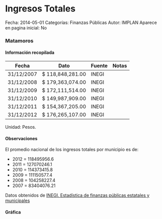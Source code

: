 Ingresos Totales
=====

Fecha: 2014-05-01
Categorías: Finanzas Públicas
Autor: IMPLAN
Aparece en pagina inicial: No

### Matamoros

<!-- break -->

#### Información recopilada

<table class="table table-hover table-bordered matriz">
  <thead>
    <tr><th>Fecha</th><th>Dato</th><th>Fuente</th><th>Notas</th></tr>
  </thead>
  <tbody>
    <tr><td class="centrado">31/12/2007</td><td class="derecha">$ 118,848,281.00</td><td>INEGI</td><td></td></tr>
    <tr><td class="centrado">31/12/2008</td><td class="derecha">$ 179,363,074.00</td><td>INEGI</td><td></td></tr>
    <tr><td class="centrado">31/12/2009</td><td class="derecha">$ 172,111,514.00</td><td>INEGI</td><td></td></tr>
    <tr><td class="centrado">31/12/2010</td><td class="derecha">$ 149,987,909.00</td><td>INEGI</td><td></td></tr>
    <tr><td class="centrado">31/12/2011</td><td class="derecha">$ 154,367,205.00</td><td>INEGI</td><td></td></tr>
    <tr><td class="centrado">31/12/2012</td><td class="derecha">$ 176,265,107.00</td><td>INEGI</td><td></td></tr>
  </tbody>
</table>

Unidad: Pesos.

#### Observaciones

El promedio nacional de los ingresos totales por municipio es de:

- 2012 = 118495956.6
- 2011 = 127070246.1
- 2010 = 114373415.8
- 2009 = 111150577.4
- 2008 = 104258227.4
- 2007 = 83404076.21

Datos obtenidos de [INEGI. Estadística de finanzas públicas estatales y municipales](http://www.inegi.org.mx/sistemas/olap/Proyectos/bd/continuas/finanzaspublicas/FPMun.asp?s=est&c=11289&proy=efipem_fmun)

#### Gráfica

<div id="Morriszpgmdots" class="grafica"></div>
  <script>
  new Morris.Line({
    element: 'Morriszpgmdots',
    data: [
      { fecha: '2007-12-31', dato: 118848281.00 },
      { fecha: '2008-12-31', dato: 179363074.00 },
      { fecha: '2009-12-31', dato: 172111514.00 },
      { fecha: '2010-12-31', dato: 149987909.00 },
      { fecha: '2011-12-31', dato: 154367205.00 },
      { fecha: '2012-12-31', dato: 176265107.00 }
    ],
    xkey: 'fecha',
    ykeys: ['dato'],
    labels: ['Dato'],
    lineColors: ['#FF5B02'],
    xLabelFormat: function(d) {
      return d.getDate()+'/'+(d.getMonth()+1)+'/'+d.getFullYear();
    },
    dateFormat: function (ts) {
      var d = new Date(ts);
      return d.getDate() + '/' + (d.getMonth() + 1) + '/' + d.getFullYear();
    }
  });
  </script>
